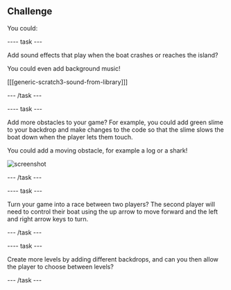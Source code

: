 ## Challenge

You could:

---- task ---

Add sound effects that play when the boat crashes or reaches the island?

You could even add background music!

[[[generic-scratch3-sound-from-library]]]

--- /task ---

---- task ---

Add more obstacles to your game? For example, you could add green slime to your backdrop and make changes to the code so that the slime slows the boat down when the player lets them touch.

You could add a moving obstacle, for example a log or a shark!

![screenshot](images/boat-obstacles.png)

--- /task ---

---- task ---

Turn your game into a race between two players? The second player will need to control their boat using the up arrow to move forward and the left and right arrow keys to turn.

--- /task ---

---- task ---

Create more levels by adding different backdrops, and can you then allow the player to choose between levels?

--- /task ---

